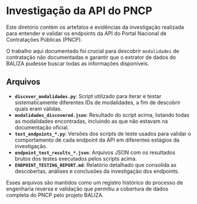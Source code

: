 # Investigação da API do PNCP

Este diretório contém os artefatos e evidências da investigação realizada para entender e validar os endpoints da API do Portal Nacional de Contratações Públicas (PNCP).

O trabalho aqui documentado foi crucial para descobrir `modalidades` de contratação não documentadas e garantir que o extrator de dados do BALIZA pudesse buscar todas as informações disponíveis.

## Arquivos

- **`discover_modalidades.py`**: Script utilizado para iterar e testar sistematicamente diferentes IDs de modalidades, a fim de descobrir quais eram válidas.
- **`modalidades_discovered.json`**: Resultado do script acima, listando todas as modalidades encontradas, incluindo as que não estavam na documentação oficial.
- **`test_endpoints_*.py`**: Versões dos scripts de teste usados para validar o comportamento de cada endpoint da API em diferentes estágios da investigação.
- **`endpoint_test_results_*.json`**: Arquivos JSON com os resultados brutos dos testes executados pelos scripts acima.
- **`ENDPOINT_TESTING_REPORT.md`**: Relatório detalhado que consolida as descobertas, análises e conclusões da investigação dos endpoints.

Esses arquivos são mantidos como um registro histórico do processo de engenharia reversa e validação que permitiu a cobertura de dados completa do PNCP pelo projeto BALIZA.
